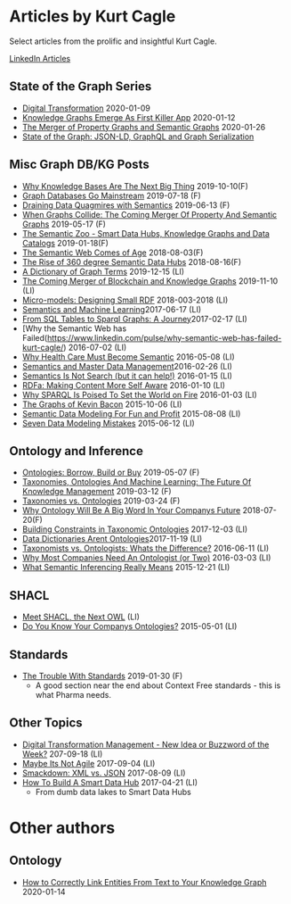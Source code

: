 # Articles by Kurt Cagle

Select articles from the prolific and insightful Kurt Cagle.


[LinkedIn Articles](https://www.linkedin.com/in/kurtcagle/detail/recent-activity/posts/)

## State of the Graph Series

* [Digital Transformation](https://www.linkedin.com/pulse/state-graph-digital-transformation-kurt-cagle/) 2020-01-09
* [Knowledge Graphs Emerge As First Killer App](https://www.linkedin.com/pulse/state-graph-knowledge-graphs-emerge-first-killer-app-kurt-cagle/?trackingId=qj76%2BYg0R3et74k1sKTsxw%3D%3D) 2020-01-12
* [The Merger of Property Graphs and Semantic Graphs](https://www.linkedin.com/pulse/state-graph-merger-property-graphs-semantic-kurt-cagle/) 2020-01-26
* [State of the Graph: JSON-LD, GraphQL and Graph Serialization](https://www.linkedin.com/pulse/state-graph-json-ld-graphql-serialization-kurt-cagle)



## Misc Graph DB/KG Posts

* [Why Knowledge Bases Are The Next Big Thing](https://www.forbes.com/sites/cognitiveworld/2019/10/10/why-knowledge-bases-are-the-next-big-thing/#29f317deb3f2) 2019-10-10(F)
* [Graph Databases Go Mainstream](https://www.forbes.com/sites/cognitiveworld/2019/07/18/graph-databases-go-mainstream/#7bd4bb9b179d) 2019-07-18 (F)
* [Draining Data Quagmires with Semantics](https://www.forbes.com/sites/cognitiveworld/2019/06/13/draining-data-quagmires-with-semantics/#1566120f13d9) 2019-06-13 (F)
* [When Graphs Collide: The Coming Merger Of Property And Semantic Graphs](https://www.forbes.com/sites/cognitiveworld/2019/03/17/when-graphs-collide-the-coming-merger-of-property-and-semantic-graphs/#cb87382c0b01) 2019-05-17 (F)
* [The Semantic Zoo - Smart Data Hubs, Knowledge Graphs and Data Catalogs](https://www.forbes.com/sites/cognitiveworld/2019/01/18/the-semantic-zoo-smart-data-hubs-knowledge-bases-and-data-catalogs/#3b6b2ac1669c) 2019-01-18(F)
* [The Semantic Web Comes of Age](https://www.forbes.com/sites/cognitiveworld/2018/08/03/the-importance-of-schema-org/#9eeacad33b94) 2018-08-03(F)
* [The Rise of 360 degree Semantic Data Hubs](https://www.forbes.com/sites/cognitiveworld/2018/08/16/holistic-information-the-rise-of-360-semantic-data-hubs/#46af1d91217a) 2018-08-16(F)
* [A Dictionary of Graph Terms](https://www.linkedin.com/pulse/dictionary-graph-terms-kurt-cagle/) 2019-12-15 (LI)
* [The Coming Merger of Blockchain and Knowledge Graphs](https://www.linkedin.com/pulse/coming-merger-blockchain-knowledge-graphs-kurt-cagle/) 2019-11-10 (LI)
* [Micro-models: Designing Small RDF](https://www.linkedin.com/pulse/micro-models-designing-small-rdf-kurt-cagle/) 2018-003-2018 (LI)
* [Semantics and Machine Learning](https://www.linkedin.com/pulse/semantics-machine-learning-kurt-cagle/)2017-06-17 (LI)
* [From SQL Tables to Sparql Graphs: A Journey](https://www.linkedin.com/pulse/from-sql-tables-sparql-graphs-journey-kurt-cagle/)2017-02-17 (LI)
* [Why the Semantic Web has Failed(https://www.linkedin.com/pulse/why-semantic-web-has-failed-kurt-cagle/) 2016-07-02 (LI)
* [Why Health Care Must Become Semantic](https://www.linkedin.com/pulse/semantics-health-care-kurt-cagle/) 2016-05-08 (LI)
* [Semantics and Master Data Management](https://www.linkedin.com/pulse/semantics-master-data-management-kurt-cagle/)2016-02-26 (LI)
* [Semantics Is Not Search (but it can help!)](https://www.linkedin.com/pulse/semantics-search-can-help-kurt-cagle/) 2016-01-15 (LI)
* [RDFa: Making Content More Self Aware](https://www.linkedin.com/pulse/rdfa-making-content-more-self-aware-kurt-cagle/) 2016-01-10 (LI)
* [Why SPARQL Is Poised To Set the World on Fire](https://www.linkedin.com/pulse/why-sparql-poised-set-world-fire-kurt-cagle/) 2016-01-03 (LI)
* [The Graphs of Kevin Bacon](https://www.linkedin.com/pulse/graphs-kevin-bacon-kurt-cagle/) 2015-10-06 (LI)
* [Semantic Data Modeling For Fun and Profit](https://www.linkedin.com/pulse/semantic-data-modeling-fun-profit-kurt-cagle/) 2015-08-08 (LI)
* [Seven Data Modeling Mistakes](https://www.linkedin.com/pulse/seven-data-modeling-mistakes-kurt-cagle/) 2015-06-12 (LI)


## Ontology and Inference

* [Ontologies: Borrow, Build or Buy](https://www.forbes.com/sites/cognitiveworld/2019/05/07/ontologies-borrow-build-or-buy/#1196c8dcfdec) 2019-05-07 (F)
* [Taxonomies, Ontologies And Machine Learning: The Future Of Knowledge Management](https://www.forbes.com/sites/cognitiveworld/2019/03/12/taxonomies-ontologies-and-machine-learning-the-future-of-knowledge-management/#7db7e6646e85) 2019-03-12 (F)
* [Taxonomies vs. Ontologies](https://www.forbes.com/sites/cognitiveworld/2019/03/24/taxonomies-vs-ontologies/#2fb9294c7d53) 2019-03-24 (F)
* [Why Ontology Will Be A Big Word In Your Companys Future](https://www.forbes.com/sites/cognitiveworld/2018/07/20/why-ontology-will-be-a-big-word-in-your-companys-future/#252f80ea7b94) 2018-07-20(F)
* [Building Constraints in Taxonomic Ontologies](https://www.linkedin.com/pulse/my-car-subaru-outback-kurt-cagle/) 2017-12-03 (LI)
* [Data Dictionaries Arent Ontologies](https://www.linkedin.com/pulse/data-dictionaries-arent-ontologies-kurt-cagle/)2017-11-19 (LI)
* [Taxonomists vs. Ontologists: Whats the Difference?](https://www.linkedin.com/pulse/taxonomy-vs-ontology-whats-difference-kurt-cagle/) 2016-06-11 (LI)
* [Why Most Companies Need An Ontologist (or Two)](https://www.linkedin.com/in/kurtcagle/detail/recent-activity/posts/) 2016-03-03 (LI)
* [What Semantic Inferencing Really Means](https://www.linkedin.com/pulse/what-semantic-inferencing-really-means-kurt-cagle/) 2015-12-21 (LI)


## SHACL
* [Meet SHACL, the Next OWL](https://www.linkedin.com/pulse/meet-shacl-next-owl-kurt-cagle/) (LI)
* [Do You Know Your Companys Ontologies?](https://www.linkedin.com/pulse/do-you-know-your-companys-ontologies-kurt-cagle/) 2015-05-01 (LI)

## Standards
* [The Trouble With Standards](https://www.forbes.com/sites/cognitiveworld/2019/01/30/the-trouble-with-standards/#359bd9cb71b3) 2019-01-30 (F)
    * A good section near the end about Context Free standards - this is what Pharma needs.


## Other Topics
* [Digital Transformation Management - New Idea or Buzzword of the Week?](https://www.linkedin.com/pulse/digital-transformation-management-new-idea-buzzword-kurt-cagle/) 207-09-18 (LI)
* [Maybe Its Not Agile](https://www.linkedin.com/pulse/maybe-its-agile-kurt-cagle/) 2017-09-04 (LI)
* [Smackdown: XML vs. JSON](https://www.linkedin.com/pulse/smackdown-xml-vs-json-kurt-cagle/)  2017-08-09 (LI)
* [How To Build A Smart Data Hub](https://www.linkedin.com/pulse/how-build-smart-data-hub-kurt-cagle/) 2017-04-21 (LI)
    * From dumb data lakes to Smart Data Hubs


# Other authors

## Ontology
* [How to Correctly Link Entities From Text to Your Knowledge Graph](https://www.poolparty.biz/blogposts/how-to-correctly-link-entities-from-text-to-your-knowledge-graph/?utm_content=112513630&utm_medium=social&utm_source=twitter&hss_channel=tw-17189369) 2020-01-14